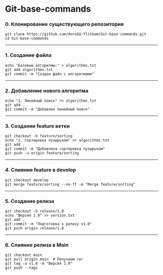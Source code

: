 # Git-base-commands
### 0. Клонирование существующего репозитория
```
git clone https://github.com/doroGU-Ylitkam/Git-base-commands.git
cd Git-base-commands
```
_______
### 1. Создание файла
```
echo "Базовые алгоритмы:" > algorithms.txt
git add algorithms.txt
git commit -m "Создан файл с алгоритмами"
```
_______
### 2. Добавление нового алгоритма
```
echo "1. Линейный поиск" >> algorithms.txt
git add .
git commit -m "Добавлен линейный поиск"
```
_______
### 3. Создание feature ветки
```
git checkout -b feature/sorting
echo "2. Сортировка пузырьком" >> algorithms.txt
git add .
git commit -m "Добавлена сортировка пузырьком"
git push -u origin feature/sorting 
```
_______
### 4. Слияние feature в develop
```
git checkout develop
git merge feature/sorting --no-ff -m "Merge feature/sorting"
```
_______
### 5. Создание релиза
```
git checkout -b release/1.0
echo "Версия 1.0" >> version.txt
git add .
git commit -m "Подготовка к релизу v1.0"
git push origin release/1.0
```
_______
### 6. Слияние релиза в Main
```
git checkout main
git pull origin main  # Получаем тег
git tag -a v1.0 -m "Версия 1.0"
git push --tags
```
